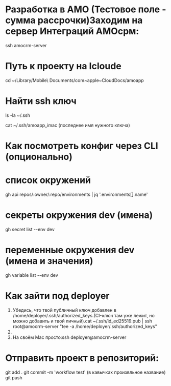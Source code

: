 # Разработка в АМО (Тестовое поле - сумма рассрочки)Заходим на сервер Интеграций АМОсрм: 
ssh amocrm-server


# Путь к проекту на Icloude 
cd ~/Library/Mobile\ Documents/com~apple~CloudDocs/amoapp

# Найти ssh ключ
ls -la ~/.ssh

cat ~/.ssh/amoapp_imac (последнее имя нужного ключа)







# Как посмотреть конфиг через CLI (опционально)
# список окружений
gh api repos/:owner/:repo/environments | jq '.environments[].name'

# секреты окружения dev (имена)
gh secret list --env dev

# переменные окружения dev (имена и значения)
gh variable list --env dev


# Как зайти под deployer
1. Убедись, что твой публичный ключ добавлен в /home/deployer/.ssh/authorized_keys.(CI-ключ там уже лежит, но можно добавить и твой личный).cat ~/.ssh/id_ed25519.pub | ssh root@amocrm-server "tee -a /home/deployer/.ssh/authorized_keys"
2. 
3. На своём Mac просто:ssh deployer@amocrm-server


# Отправить проект в репозиторий: 
git add .
git commit -m 'workflow test' (в кавычках произвльное название)
git push